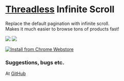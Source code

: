 # [Threadless](https://www.threadless.com) Infinite Scroll
Replace the default pagination with infinite scroll.<BR>
Makes it much easier to browse tons of products fast!

![](http://i.imgur.com/NH1zQtD.gif) ![](https://upload.wikimedia.org/wikipedia/en/e/e9/Threadless_Logo.png)

[![Install from Chrome Webstore](https://developer.chrome.com/webstore/images/ChromeWebStore_Badge_v2_340x96.png)](https://chrome.google.com/webstore/detail/threadless-infinite-scrol/ondleindhpngkdmnpipaionlacdhbcaj)

### Suggestions, bugs etc.
At [GitHub](https://github.com/arieljannai/threadless-infinite-scroll-chrome-extension/issues)